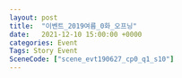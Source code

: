 ```yaml
---
layout: post
title:  "이벤트_2019여름_0화_오프닝"
date:   2021-12-10 15:00:00 +0000
categories: Event
Tags: Story Event
SceneCode: ["scene_evt190627_cp0_q1_s10"]
---
```

